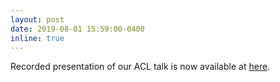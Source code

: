 ```yaml
---
layout: post
date: 2019-08-01 15:59:00-0400
inline: true
---
```


Recorded presentation of our ACL talk is now available at [here](http://www.livecongress.it/aol/indexSA.php?id=36BA4717&ticket=).
